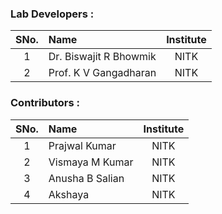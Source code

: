 ### Lab Developers :

| SNo. | Name | Institute |
| :--: | :-- | :-------: |
|  1   | Dr. Biswajit R Bhowmik | NITK |
|  2   | Prof. K V Gangadharan | NITK |

### Contributors :

| SNo. | Name | Institute |
| :--: | :-- | :-------: |
|  1   | Prajwal Kumar | NITK |
|  2   | Vismaya M Kumar | NITK |
|  3   | Anusha B Salian | NITK |
|  4   | Akshaya | NITK |
